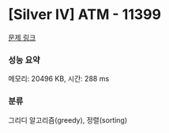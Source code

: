 # [Silver IV] ATM - 11399 

[문제 링크](https://www.acmicpc.net/problem/11399) 

### 성능 요약

메모리: 20496 KB, 시간: 288 ms

### 분류

그리디 알고리즘(greedy), 정렬(sorting)

